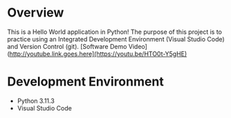 # Overview

This is a Hello World application in Python! The purpose of this project is to practice using an Integrated Development Environment (Visual Studio Code) and Version Control (git).
[Software Demo Video](http://youtube.link.goes.here](https://youtu.be/HTO0t-Y5gHE)

# Development Environment

- Python 3.11.3
- Visual Studio Code

